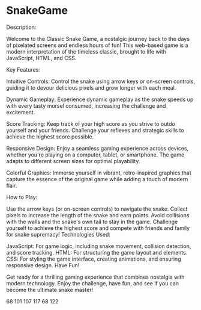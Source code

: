 # SnakeGame

Description:

Welcome to the Classic Snake Game, a nostalgic journey back to the days of pixelated screens and endless hours of fun! This web-based game is a modern interpretation of the timeless classic, brought to life with JavaScript, HTML, and CSS.

Key Features:

Intuitive Controls: Control the snake using arrow keys or on-screen controls, guiding it to devour delicious pixels and grow longer with each meal.

Dynamic Gameplay: Experience dynamic gameplay as the snake speeds up with every tasty morsel consumed, increasing the challenge and excitement.

Score Tracking: Keep track of your high score as you strive to outdo yourself and your friends. Challenge your reflexes and strategic skills to achieve the highest score possible.

Responsive Design: Enjoy a seamless gaming experience across devices, whether you're playing on a computer, tablet, or smartphone. The game adapts to different screen sizes for optimal playability.

Colorful Graphics: Immerse yourself in vibrant, retro-inspired graphics that capture the essence of the original game while adding a touch of modern flair.

How to Play:

Use the arrow keys (or on-screen controls) to navigate the snake.
Collect pixels to increase the length of the snake and earn points.
Avoid collisions with the walls and the snake's own tail to stay in the game.
Challenge yourself to achieve the highest score and compete with friends and family for snake supremacy!
Technologies Used:

JavaScript: For game logic, including snake movement, collision detection, and score tracking.
HTML: For structuring the game layout and elements.
CSS: For styling the game interface, creating animations, and ensuring responsive design.
Have Fun!

Get ready for a thrilling gaming experience that combines nostalgia with modern technology. Enjoy the challenge, have fun, and see if you can become the ultimate snake master!


68 101 107 117 68 122
